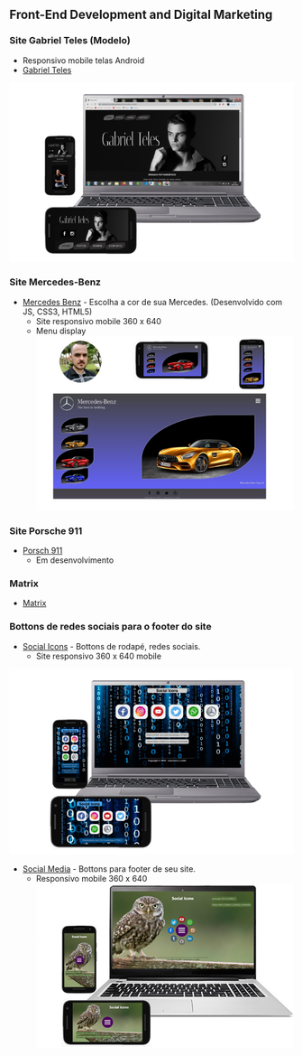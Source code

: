 ## Front-End Development and Digital Marketing ##
### Site Gabriel Teles (Modelo) ###
* Responsivo mobile telas Android 
* [Gabriel Teles](https://emersonn-e-coder.github.io/Site-Modelo-Gabriel/)

![](https://github.com/emersonn-e-coder/Site-Modelo-Gabriel/blob/master/imagens/paper-gabriel-git.png)




### Site Mercedes-Benz ### 

* [Mercedes Benz](https://emersonn-e-coder.github.io/Mercedes-Benz/) - Escolha a cor de sua Mercedes. (Desenvolvido com JS, CSS3, HTML5)
    *  Site responsivo mobile 360 x 640
    *  Menu display     
    ![](https://github.com/emersonn-e-coder/Mercedes-Benz/blob/master/imagens/paper-web.png)
    
    
   
    
### Site Porsche 911 ###
* [Porsch 911](https://emersonn-e-coder.github.io/Porsche-911/)
    * Em desenvolvimento
    
### Matrix ###
* [Matrix]()


### Bottons de redes sociais para o footer do site ###

* [Social Icons](https://emersonn-e-coder.github.io/Social-icons/) - Bottons de rodapé, redes sociais.
    * Site responsivo 360 x 640 mobile
    
![](https://github.com/emersonn-e-coder/Social-icons/blob/master/social.png)
* [Social Media](https://emersonn-e-coder.github.io/Social-Media/) - Bottons para footer de seu site.
    *  Responsivo mobile 360 x 640 
![](https://github.com/emersonn-e-coder/Social-Media/blob/master/imagens/paer-coruja-ofic.png)

